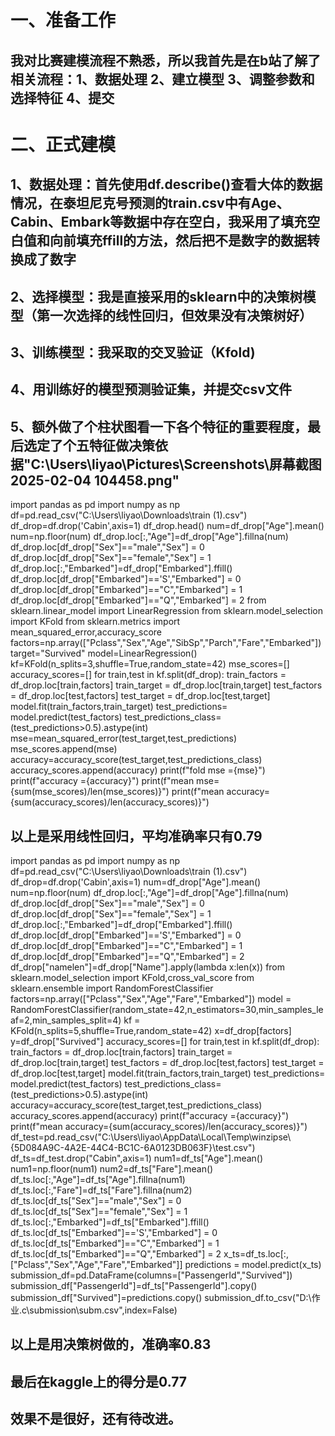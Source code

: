 # 一、准备工作
## 我对比赛建模流程不熟悉，所以我首先是在b站了解了相关流程：1、数据处理 2、建立模型 3、调整参数和选择特征 4、提交
# 二、正式建模
## 1、数据处理：首先使用df.describe()查看大体的数据情况，在泰坦尼克号预测的train.csv中有Age、Cabin、Embark等数据中存在空白，我采用了填充空白值和向前填充ffill的方法，然后把不是数字的数据转换成了数字
## 2、选择模型：我是直接采用的sklearn中的决策树模型（第一次选择的线性回归，但效果没有决策树好）
## 3、训练模型：我采取的交叉验证（Kfold)
## 4、用训练好的模型预测验证集，并提交csv文件
## 5、额外做了个柱状图看一下各个特征的重要程度，最后选定了个五特征做决策依据"C:\Users\liyao\Pictures\Screenshots\屏幕截图 2025-02-04 104458.png" 
import pandas as pd 
import numpy as np 
df=pd.read_csv("C:\\Users\\liyao\\Downloads\\train (1).csv") 
df_drop=df.drop('Cabin',axis=1) 
df_drop.head() 
num=df_drop["Age"].mean() 
num=np.floor(num) 
df_drop.loc[:,"Age"]=df_drop["Age"].fillna(num) 
df_drop.loc[df_drop["Sex"]=="male","Sex"] = 0 
df_drop.loc[df_drop["Sex"]=="female","Sex"] = 1 
df_drop.loc[:,"Embarked"]=df_drop["Embarked"].ffill() 
df_drop.loc[df_drop["Embarked"]=='S',"Embarked"] = 0 
df_drop.loc[df_drop["Embarked"]=="C","Embarked"] = 1 
df_drop.loc[df_drop["Embarked"]=="Q","Embarked"] = 2 
from sklearn.linear_model import LinearRegression 
from sklearn.model_selection import KFold 
from sklearn.metrics import mean_squared_error,accuracy_score 
factors=np.array(["Pclass","Sex","Age","SibSp","Parch","Fare","Embarked"]) 
target="Survived" 
model=LinearRegression() 
kf=KFold(n_splits=3,shuffle=True,random_state=42) 
mse_scores=[] 
accuracy_scores=[] 
for train,test in kf.split(df_drop): 
    train_factors = df_drop.loc[train,factors] 
    train_target = df_drop.loc[train,target] 
    test_factors = df_drop.loc[test,factors] 
    test_target = df_drop.loc[test,target] 
    model.fit(train_factors,train_target) 
    test_predictions= model.predict(test_factors) 
    test_predictions_class=(test_predictions>0.5).astype(int) 
    mse=mean_squared_error(test_target,test_predictions) 
    mse_scores.append(mse) 
    accuracy=accuracy_score(test_target,test_predictions_class) 
    accuracy_scores.append(accuracy) 
    print(f"fold mse ={mse}")  
    print(f"accuracy ={accuracy}") 
print(f"mean mse={sum(mse_scores)/len(mse_scores)}") 
print(f"mean accuracy={sum(accuracy_scores)/len(accuracy_scores)}") 
## 以上是采用线性回归，平均准确率只有0.79
import pandas as pd 
import numpy as np 
df=pd.read_csv("C:\\Users\\liyao\\Downloads\\train (1).csv") 
df_drop=df.drop('Cabin',axis=1) 
num=df_drop["Age"].mean() 
num=np.floor(num) 
df_drop.loc[:,"Age"]=df_drop["Age"].fillna(num) 
df_drop.loc[df_drop["Sex"]=="male","Sex"] = 0 
df_drop.loc[df_drop["Sex"]=="female","Sex"] = 1 
df_drop.loc[:,"Embarked"]=df_drop["Embarked"].ffill() 
df_drop.loc[df_drop["Embarked"]=='S',"Embarked"] = 0 
df_drop.loc[df_drop["Embarked"]=="C","Embarked"] = 1 
df_drop.loc[df_drop["Embarked"]=="Q","Embarked"] = 2 
df_drop["namelen"]=df_drop["Name"].apply(lambda x:len(x)) 
from sklearn.model_selection import KFold,cross_val_score 
from sklearn.ensemble import RandomForestClassifier 
factors=np.array(["Pclass","Sex","Age","Fare","Embarked"]) 
model = RandomForestClassifier(random_state=42,n_estimators=30,min_samples_leaf=2,min_samples_split=4) 
kf = KFold(n_splits=5,shuffle=True,random_state=42) 
x=df_drop[factors] 
y=df_drop["Survived"] 
accuracy_scores=[] 
for train,test in kf.split(df_drop): 
    train_factors = df_drop.loc[train,factors] 
    train_target = df_drop.loc[train,target] 
    test_factors = df_drop.loc[test,factors] 
    test_target = df_drop.loc[test,target] 
    model.fit(train_factors,train_target) 
    test_predictions= model.predict(test_factors) 
    test_predictions_class=(test_predictions>0.5).astype(int) 
    accuracy=accuracy_score(test_target,test_predictions_class) 
    accuracy_scores.append(accuracy) 
    print(f"accuracy ={accuracy}") 
print(f"mean accuracy={sum(accuracy_scores)/len(accuracy_scores)}") 
df_test=pd.read_csv("C:\\Users\\liyao\\AppData\\Local\\Temp\\winzipse\\{5D084A9C-4A2E-44C4-BC1C-6A0123DB063F}\\test.csv")  
df_ts=df_test.drop("Cabin",axis=1) 
num1=df_ts["Age"].mean() 
num1=np.floor(num1) 
num2=df_ts["Fare"].mean() 
df_ts.loc[:,"Age"]=df_ts["Age"].fillna(num1) 
df_ts.loc[:,"Fare"]=df_ts["Fare"].fillna(num2) 
df_ts.loc[df_ts["Sex"]=="male","Sex"] = 0 
df_ts.loc[df_ts["Sex"]=="female","Sex"] = 1 
df_ts.loc[:,"Embarked"]=df_ts["Embarked"].ffill() 
df_ts.loc[df_ts["Embarked"]=='S',"Embarked"] = 0 
df_ts.loc[df_ts["Embarked"]=="C","Embarked"] = 1 
df_ts.loc[df_ts["Embarked"]=="Q","Embarked"] = 2 
x_ts=df_ts.loc[:,["Pclass","Sex","Age","Fare","Embarked"]] 
predictions = model.predict(x_ts) 
submission_df=pd.DataFrame(columns=["PassengerId","Survived"]) 
submission_df["PassengerId"]=df_ts["PassengerId"].copy() 
submission_df["Survived"]=predictions.copy() 
submission_df.to_csv("D:\\作业.c\\submission\\subm.csv",index=False) 
## 以上是用决策树做的，准确率0.83 
## 最后在kaggle上的得分是0.77 
## 效果不是很好，还有待改进。 
